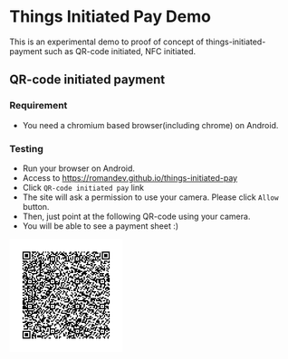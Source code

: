 Things Initiated Pay Demo
=========================
This is an experimental demo to proof of concept of things-initiated-payment such as QR-code initiated, NFC initiated.

## QR-code initiated payment
### Requirement
- You need a chromium based browser(including chrome) on Android.

### Testing
- Run your browser on Android.
- Access to https://romandev.github.io/things-initiated-pay
- Click ```QR-code initiated pay``` link
- The site will ask a permission to use your camera. Please click ```Allow``` button.
- Then, just point at the following QR-code using your camera.
- You will be able to see a payment sheet :)

![QR-code](/qr.png)
